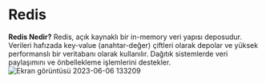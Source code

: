 # Redis <br/>
<b>Redis Nedir?</b>
Redis, açık kaynaklı bir in-memory veri yapısı deposudur. Verileri hafızada key-value (anahtar-değer) çiftleri olarak depolar ve yüksek performanslı bir veritabanı olarak kullanılır. Dağıtık sistemlerde veri paylaşımını ve önbellekleme işlemlerini destekler.![Ekran görüntüsü 2023-06-06 133209](https://github.com/vlcnevl/Redis/assets/33234437/38ef19d8-17e5-41f0-a352-8a9d98d58a50)
